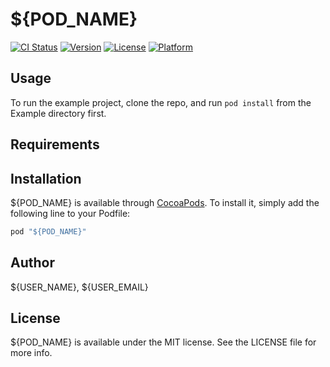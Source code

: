 # ${POD_NAME}

[![CI Status](http://img.shields.io/travis/${USER_NAME}/${REPO_NAME}.svg?style=flat)](https://travis-ci.org/${USER_NAME}/${REPO_NAME})
[![Version](https://img.shields.io/cocoapods/v/${POD_NAME}.svg?style=flat)](http://cocoapods.org/pods/${POD_NAME})
[![License](https://img.shields.io/cocoapods/l/${POD_NAME}.svg?style=flat)](http://cocoapods.org/pods/${POD_NAME})
[![Platform](https://img.shields.io/cocoapods/p/${POD_NAME}.svg?style=flat)](http://cocoapods.org/pods/${POD_NAME})

## Usage

To run the example project, clone the repo, and run `pod install` from the Example directory first.

## Requirements

## Installation

${POD_NAME} is available through [CocoaPods](http://cocoapods.org). To install
it, simply add the following line to your Podfile:

```ruby
pod "${POD_NAME}"
```

## Author

${USER_NAME}, ${USER_EMAIL}

## License

${POD_NAME} is available under the MIT license. See the LICENSE file for more info.
